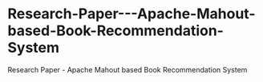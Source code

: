 # Research-Paper---Apache-Mahout-based-Book-Recommendation-System
Research Paper - Apache Mahout based Book Recommendation System
